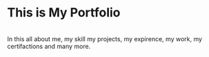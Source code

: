 # This is My Portfolio
<br>
In this all about me, my skill my projects, my expirence, my work, my certifactions and many more.
